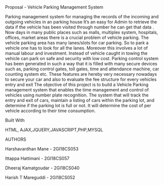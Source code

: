 Proposal - Vehicle Parking Management System

Parking management system for managing the records of the incoming and outgoing vehicles in an parking house
It’s an easy for Admin to retrieve the data if the vehicle has been visited through number he can get that data .
Now days in many public places such as malls, multiplex system, hospitals, offices, market areas there is a crucial problem of vehicle parking. The vehicle parking area has many lanes/slots for car parking. So to park a vehicle one has to look for all the lanes. Moreover this involves a lot of manual labour and investment. Instead of vehicle caught in towing the vehicle can park on safe and security with low cost.
Parking control system has been generated in such a way that it is filled with many secure devices such as, parking control gates, toll gates, time and attendance machine, car counting system etc. These features are hereby very necessary nowadays to secure your car and also to evaluate the fee structure for every vehicles entry and exit
The objective of this project is to build a Vehicle Parking management system that enables the time management and control of vehicles using number plate recognition. The system that will track the entry and exit of cars, maintain a listing of cars within the parking lot, and determine if the parking lot is full or not. It will determine the cost of per vehicle according to their time consumption.

Built With

 HTML, AJAX,JQUERY,JAVASCRIPT,PHP,MYSQL
 
 AUTHORS
 
 Harshavardhan Mane - 2GI18CS053
 
 Ittappa Hattimani  - 2GI18CS057
 
 Dheeraj Kamatgoudar - 2GI18CS040
 
 Harish T Mareguddi - 2GI18CS052
 

